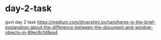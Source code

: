 # day-2-task
guvi day 2 task
https://medium.com/@varshini.lochani/heres-is-the-brief-explanation-about-the-difference-between-the-document-and-window-objects-in-89ec8cfd8ea4
